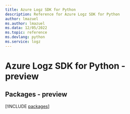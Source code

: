 ```yaml
---
title: Azure Logz SDK for Python
description: Reference for Azure Logz SDK for Python
author: lmazuel
ms.author: lmazuel
ms.data: 12/05/2022
ms.topic: reference
ms.devlang: python
ms.service: logz
---
```

# Azure Logz SDK for Python - preview
## Packages - preview
[!INCLUDE [packages](logz-index.md)]
